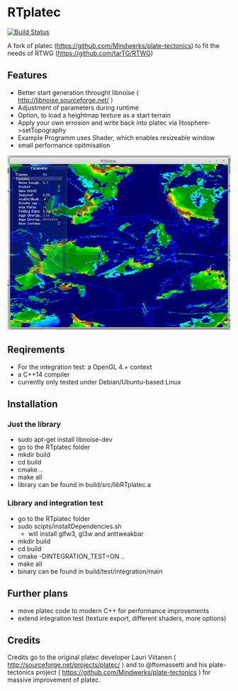 # RTplatec
[![Build Status](https://travis-ci.org/tarTG/RTplatec.svg?branch=master)](https://travis-ci.org/tarTG/RTplatec)

A fork of platec (https://github.com/Mindwerks/plate-tectonics) to fit the needs of RTWG (https://github.com/tarTG/RTWG)


## Features

- Better start generation throught libnoise ( http://libnoise.sourceforge.net/ )
- Adjustment of parameters during runtime
- Option, to load a heightmap texture as a start terrain
- Apply your own errosion and write back into platec via litosphere->setTopography
- Example Programm uses Shader, which enables resizeable window
- small performance opitmisation


![](screenshots/RTplatecExample.png?raw=true)

## Reqirements

- For the integration test: a OpenGL 4.+ context
- a C++14 compiler
- currently only tested under Debian/Ubuntu-based Linux

## Installation

### Just the library 
- sudo apt-get install libnoise-dev
- go to the RTplatec folder
- mkdir build
- cd build
- cmake ..
- make all
- library can be found in build/src/libRTplatec.a

### Library and integration test
- go to the RTplatec folder
- sudo scipts/installDependencies.sh
    - will install glfw3, gl3w and anttweakbar
- mkdir build
- cd build
- cmake -DINTEGRATION_TEST=ON ..
- make all
- binary can be found in build/test/integration/main

## Further plans
- move platec code to modern C++ for performance improvements
- extend integration test (texture export, different shaders, more options)

## Credits
Credits go to the original platec developer Lauri Viitanen ( http://sourceforge.net/projects/platec/ )
and to @ftomassetti and his plate-tectonics project ( https://github.com/Mindwerks/plate-tectonics ) 
for massive improvement of platec.



 